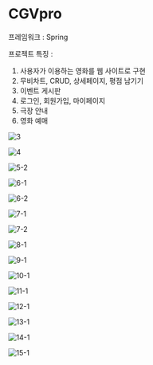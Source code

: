 # CGVpro

프레임워크 : Spring



프로젝트 특징 :

1) 사용자가 이용하는 영화를 웹 사이트로 구현
2) 무비차트, CRUD, 상세페이지, 평점 남기기
3) 이벤트 게시판
4) 로그인, 회원가입, 마이페이지
5) 극장 안내
6) 영화 예매

![3](https://github.com/limkyohyun/CGVpro/assets/128359994/b1c30539-0e16-42a2-be9e-8769641dd717)

![4](https://github.com/limkyohyun/CGVpro/assets/128359994/3ecd4e8a-b7a8-4733-bbc8-7197008a1ae0)

![5-2](https://github.com/limkyohyun/CGVpro/assets/128359994/17e88d4a-75fd-4d48-bd81-5c802261bb11)

![6-1](https://github.com/limkyohyun/CGVpro/assets/128359994/bd4b16a4-a399-48e3-9c21-83150812f46f)

![6-2](https://github.com/limkyohyun/CGVpro/assets/128359994/84693244-2ddb-42a7-adb9-788a79213e82)

![7-1](https://github.com/limkyohyun/CGVpro/assets/128359994/dc89a472-0c30-4644-a7d7-703ecda4e493)

![7-2](https://github.com/limkyohyun/CGVpro/assets/128359994/867f62ac-adbe-495f-9de2-04b447986f5b)

![8-1](https://github.com/limkyohyun/CGVpro/assets/128359994/8bca749e-b814-44c7-b607-0f6e28eee981)

![9-1](https://github.com/limkyohyun/CGVpro/assets/128359994/1596b527-f739-4517-96d6-2df81c14dbc1)

![10-1](https://github.com/limkyohyun/CGVpro/assets/128359994/2df3a356-9fcb-40b1-a2f9-3eeafc1e7e59)

![11-1](https://github.com/limkyohyun/CGVpro/assets/128359994/3e841bf6-54ce-467c-a8a9-55e80b1c8d7c)

![12-1](https://github.com/limkyohyun/CGVpro/assets/128359994/fd68b8f8-ab56-43ce-bfcb-fc473ad92b08)

![13-1](https://github.com/limkyohyun/CGVpro/assets/128359994/2ad05f84-0044-4bc0-89dd-1578c1cf89d3)

![14-1](https://github.com/limkyohyun/CGVpro/assets/128359994/a048e7d4-0fab-4b48-941a-1072eb3b1887)

![15-1](https://github.com/limkyohyun/CGVpro/assets/128359994/52dbae98-bfeb-47bc-a1f3-590f4811d80f)
